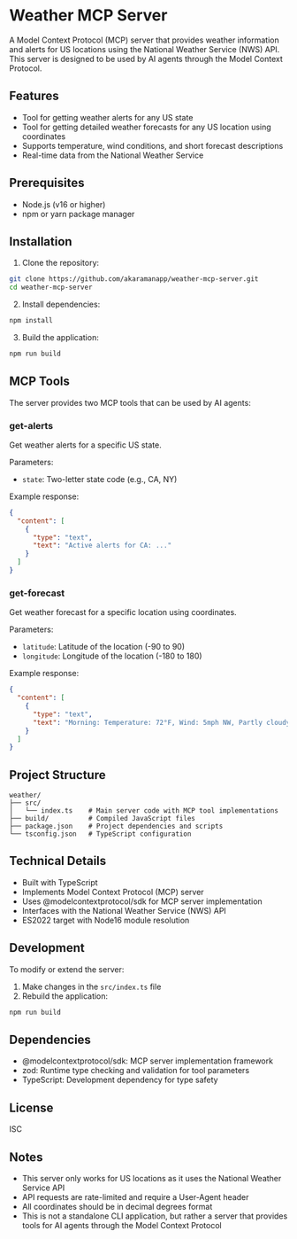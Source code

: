# Weather MCP Server

A Model Context Protocol (MCP) server that provides weather information and alerts for US locations using the National Weather Service (NWS) API. This server is designed to be used by AI agents through the Model Context Protocol.

## Features

- Tool for getting weather alerts for any US state
- Tool for getting detailed weather forecasts for any US location using coordinates
- Supports temperature, wind conditions, and short forecast descriptions
- Real-time data from the National Weather Service

## Prerequisites

- Node.js (v16 or higher)
- npm or yarn package manager

## Installation

1. Clone the repository:
```bash
git clone https://github.com/akaramanapp/weather-mcp-server.git
cd weather-mcp-server
```

2. Install dependencies:
```bash
npm install
```

3. Build the application:
```bash
npm run build
```

## MCP Tools

The server provides two MCP tools that can be used by AI agents:

### get-alerts

Get weather alerts for a specific US state.

Parameters:
- `state`: Two-letter state code (e.g., CA, NY)

Example response:
```json
{
  "content": [
    {
      "type": "text",
      "text": "Active alerts for CA: ..."
    }
  ]
}
```

### get-forecast

Get weather forecast for a specific location using coordinates.

Parameters:
- `latitude`: Latitude of the location (-90 to 90)
- `longitude`: Longitude of the location (-180 to 180)

Example response:
```json
{
  "content": [
    {
      "type": "text",
      "text": "Morning: Temperature: 72°F, Wind: 5mph NW, Partly cloudy..."
    }
  ]
}
```

## Project Structure

```
weather/
├── src/
│   └── index.ts    # Main server code with MCP tool implementations
├── build/          # Compiled JavaScript files
├── package.json    # Project dependencies and scripts
└── tsconfig.json   # TypeScript configuration
```

## Technical Details

- Built with TypeScript
- Implements Model Context Protocol (MCP) server
- Uses @modelcontextprotocol/sdk for MCP server implementation
- Interfaces with the National Weather Service (NWS) API
- ES2022 target with Node16 module resolution

## Development

To modify or extend the server:

1. Make changes in the `src/index.ts` file
2. Rebuild the application:
```bash
npm run build
```

## Dependencies

- @modelcontextprotocol/sdk: MCP server implementation framework
- zod: Runtime type checking and validation for tool parameters
- TypeScript: Development dependency for type safety

## License

ISC

## Notes

- This server only works for US locations as it uses the National Weather Service API
- API requests are rate-limited and require a User-Agent header
- All coordinates should be in decimal degrees format
- This is not a standalone CLI application, but rather a server that provides tools for AI agents through the Model Context Protocol 